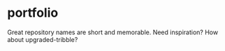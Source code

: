 # portfolio
Great repository names are short and memorable. Need inspiration? How about upgraded-tribble?

